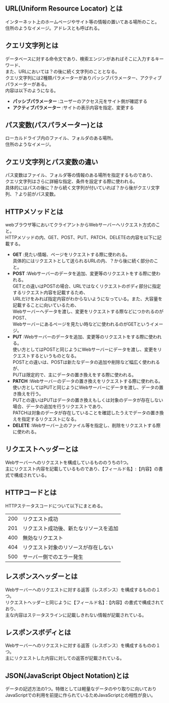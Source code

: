 ## URL(Uniform Resource Locator) とは
インターネット上のホームページやサイト等の情報の置いてある場所のこと。<br>
住所のようなイメージ。アドレスとも呼ばれる。<br>
## クエリ文字列とは
データベースに対する命令文であり、検索エンジンがあればそこに入力するキーワード、<br>
また、URLにおいては？の後に続く文字列のこととなる。<br>
クエリ文字列には2種類パラメーターがありパッシブパラメーター、アクティブパラメーターがある。<br>
内容は以下のようになる。<br>
* **パッシブパラメーター** :ユーザーのアクセス元をサイト側が確認する
* **アクティブパラメーター** :サイトの表示内容を指定、変更する
## パス変数(パスパラメーター)とは
ローカルドライブ内のファイル、フォルダのある場所。<br>
住所のようなイメージ。<br>
## クエリ文字列とパス変数の違い
パス変数はファイル、フォルダ等の情報のある場所を指定するものであり、<br>
クエリ文字列はさらに詳細な指定、条件を設定する際に使われる。<br>
具体的にはパスの後に？から続く文字列が付いていれば？から後がクエリ文字列、？より前がパス変数。
## HTTPメソッドとは
webブラウザ等においてクライアントからWebサーバーへリクエスト方式のこと。<br>
HTTPメソッドの内、GET、POST、PUT、PATCH、DELETEの内容を以下に記載する。<br>
* **GET** :見たい情報、ページをリクエストする際に使われる。<br>
具体的にはリクエストとして送られるURLの内、？から後に続く部分のこと。<br>
* **POST** :Webサーバーのデータを追加、変更等のリクエストをする際に使われる。<br>
GETとの違いはPOSTの場合、URLではなくリクエストのボディ部分に指定するリクエスト内容を記載するため、<br>
URLだけをみれば指定内容がわからないようになっている。また、大容量を記載することに向いているため、<br>
Webサーバーへデータを渡し、変更をリクエストする際などにつかれるのがPOST、<br>
Webサーバーにあるページを見たい時などに使われるのがGETというイメージ。<br>
* **PUT** :Webサーバーのデータを追加、変更等のリクエストをする際に使われる。<br>
使い方としてはPOSTと同じようにWebサーバーにデータを渡し、変更をリクエストするというものとなる。<br>
POSTとの違いは、POSTは新たなデータの追加や削除など幅広く使われるが、<br>
PUTは限定的で、主にデータの置き換えをする際に使われる。
* **PATCH** :Webサーバーのデータの置き換えをリクエストする際に使われる。<br>
使い方としてはPUTと同じようにWebサーバーにデータを渡し、データの置き換えを行う。<br>
PUTとの違いはPUTはデータの置き換えもしくは対象のデータが存在しない場合、データの追加を行うリクエストであり、<br>
PATCHは対象のデータが存在していることを確認したうえでデータの置き換えを指定するリクエストになる。
* **DELETE** :Webサーバー上のファイル等を指定し、削除をリクエストする際に使われる。<br>
## リクエストヘッダーとは
Webサーバーへのリクエストを構成しているもののうちの1つ。<br>
主にリクエスト内容を記載しているものであり、【フィールド名】:【内容】の書式で構成されている。
## HTTPコードとは
HTTPステータスコードについて以下にまとめる。
<table>
    <tr>
      <td>200</td>
      <td>リクエスト成功</td>
    </tr>
    <tr>
      <td>201</td>
      <td>リクエスト成功後、新たなリソースを追加</td>
    </tr>
    <tr>
      <td>400</td>
      <td>無効なリクエスト</td>
    </tr>
    <tr>
      <td>404</td>
      <td>リクエスト対象のリソースが存在しない</td>
    </tr>
    <tr>
      <td>500</td>
      <td>サーバー側でのエラー発生</td>
    </tr>
 </table>
 
 ## レスポンスヘッダーとは
 Webサーバーへのリクエストに対する返答（レスポンス）を構成するものの１つ。<br>
 リクエストヘッダーと同じように【フィールド名】：【内容】の書式で構成されており、<br>
 主な内容はステータスラインに記載しきれない情報が記載されている。
 ## レスポンスボディとは
 Webサーバーへのリクエストに対する返答（レスポンス）を構成するものの１つ。<br>
 主にリクエストした内容に対しての返答が記載されている。
 ## JSON(JavaScript Object Notation)とは
 データの記述方法の1つ。特徴としては軽量なデータのやり取りに向いており<br>
 JavaScriptでの利用を前提に作られているためJavaScriptとの相性が良い。<br>
